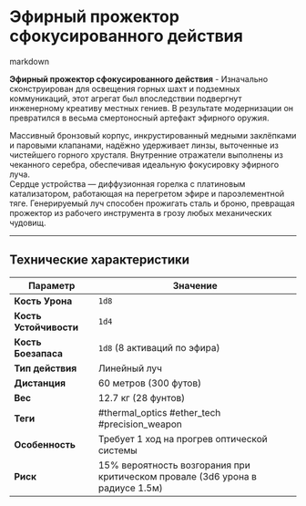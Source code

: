 # Эфирный прожектор сфокусированного действия 
markdown

**Эфирный прожектор сфокусированного действия**  -  Изначально сконструирован для освещения горных шахт и подземных коммуникаций, этот агрегат был впоследствии подвергнут инженерному креативу местных гениев. В результате модернизации он превратился в весьма смертоносный артефакт эфирного оружия.

Массивный бронзовый корпус, инкрустированный медными заклёпками и паровыми клапанами, надёжно удерживает линзы, выточенные из чистейшего горного хрусталя. Внутренние отражатели выполнены из чеканного серебра, обеспечивая идеальную фокусировку эфирного луча.  
Сердце устройства — диффузионная горелка с платиновым катализатором, работающая на перегретом эфире и пароэлементной тяге. Генерируемый луч способен прожигать сталь и броню, превращая прожектор из рабочего инструмента в грозу любых механических чудовищ.

---
## Технические характеристики

| Параметр               | Значение                                                                                                  |
| ---------------------- | --------------------------------------------------------------------------------------------------------- |
| **Кость Урона**        | `1d8`                                                        |
| **Кость Устойчивости** | `1d4`                                                                                                     |
| **Кость Боезапаса**    | `1d8` (8 активаций по  эфира)                                                                          |
| **Тип действия**       | Линейный луч                                                                                              |
| **Дистанция**          | 60 метров (300 футов)                                                                                     |
| **Вес**                | 12.7 кг (28 фунтов)                                                                                       |
| **Теги**               | #thermal_optics #ether_tech #precision_weapon                                                             |
| **Особенность**        | Требует 1 ход на прогрев оптической системы                                                               |
| **Риск**               | 15% вероятность возгорания при критическом провале (3d6 урона в радиусе 1.5м)          
